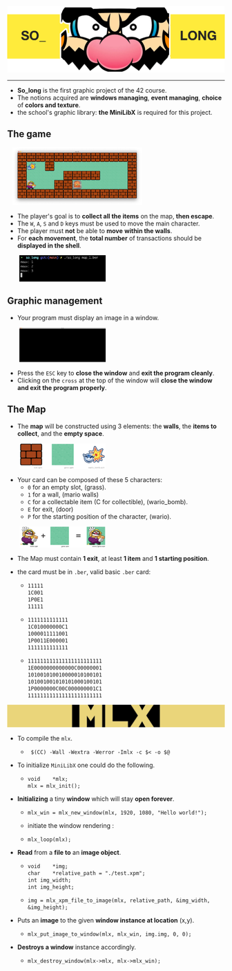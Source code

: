 ![README_img/wario_head.png](image/README_img/wario_head.png)

-----
* **So_long** is the first graphic project of the 42 course.
* The notions acquired are **windows managing**, **event managing**, **choice** of **colors and texture**.
* the school's graphic library: **the MiniLibX** is required for this project.

## The game

&nbsp;&nbsp;
[<img src="image/README_img/map.png" width="300">](image/README_img/map.png)

* The player's goal is to **collect all the items** on the map, **then escape**.
* The `W`, `A`, `S` and `D` keys must be used to move the main character.
* The player must **not** be able to **move** **within the walls**.
* For **each movement**, the **total number** of transactions should be **displayed in the
  shell**.

&nbsp;&nbsp;&nbsp;&nbsp;&nbsp;&nbsp;
[<img src="image/README_img/movements.png" width="200">](image/README_img/movements.png)

## Graphic management

* Your program must display an image in a window.

&nbsp;&nbsp;&nbsp;&nbsp;&nbsp;&nbsp;
[<img src="image/README_img/screen.png" width="200">](image/README_img/movements.png)

* Press the `ESC` key to **close the window** and **exit the program cleanly**.
* Clicking on the `cross` at the top of the window will **close the window and exit the program properly**.

## The Map

* The **map** will be constructed using 3 elements: the **walls**, the **items to collect**, and the **empty space**.

&nbsp;&nbsp;&nbsp;&nbsp;&nbsp;&nbsp;
[<img src="image/README_img/png/items.png" width="200">](image/README_img/png/items.png)

* Your card can be composed of these 5 characters:
  * `0` for an empty slot, (grass).
  * `1` for a wall, (mario walls)
  * `C` for a collectable item (C for collectible), (wario_bomb).
  * `E` for exit, (door)
  * `P` for the starting position of the character, (wario).

&nbsp;&nbsp;&nbsp;&nbsp;&nbsp;&nbsp;
[<img src="image/README_img/png/wario.png" width="200">](image/README_img/png/wario.png)

* The Map must contain **1 exit**, at least **1 item** and **1 starting position**.
* the card must be in `.ber`, valid basic `.ber` card:

  *     11111
        1C001
        1P0E1
        11111

  *     1111111111111
        1C010000000C1
        1000011111001
        1P0011E000001
        1111111111111

  *     111111111111111111111111
        1E0000000000000C00000001
        101001010010000010100101
        101001001010101000100101
        1P0000000C00C000000001C1
        111111111111111111111111


![image/mlxs.png](image/mlxs.png)

* To compile the `mlx`.
  *      $(CC) -Wall -Wextra -Werror -Imlx -c $< -o $@

* To initialize `MiniLibX` one could do the following.

  *     void	*mlx;
        mlx = mlx_init();

* **Initializing** a tiny **window** which will stay **open forever**.

  *     mlx_win = mlx_new_window(mlx, 1920, 1080, "Hello world!");

  * initiate the window rendering :
  *     mlx_loop(mlx);

* **Read** from a **file to** an **image object**.

  *     void	*img;
        char	*relative_path = "./test.xpm";
        int	img_width;
        int	img_height;

  *     img = mlx_xpm_file_to_image(mlx, relative_path, &img_width, &img_height);

* Puts an **image** to the given **window instance at location** (x,y).
  *     mlx_put_image_to_window(mlx, mlx_win, img.img, 0, 0);

* **Destroys a window** instance accordingly.
  *     mlx_destroy_window(mlx->mlx, mlx->mlx_win);